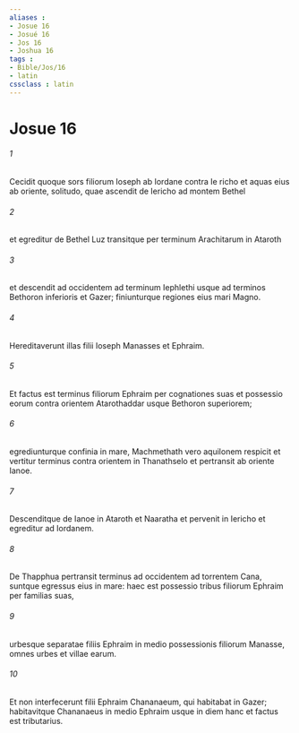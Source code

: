 ```yaml
---
aliases : 
- Josue 16
- Josué 16
- Jos 16
- Joshua 16
tags : 
- Bible/Jos/16
- latin
cssclass : latin
---
```


# Josue 16

###### 1
Cecidit quoque sors filiorum Ioseph ab Iordane contra Ie richo et aquas eius ab oriente, solitudo, quae ascendit de Iericho ad montem Bethel 
###### 2
et egreditur de Bethel Luz transitque per terminum Arachitarum in Ataroth 
###### 3
et descendit ad occidentem ad terminum Iephlethi usque ad terminos Bethoron inferioris et Gazer; finiunturque regiones eius mari Magno. 
###### 4
Hereditaverunt illas filii Ioseph Manasses et Ephraim.
###### 5
Et factus est terminus filiorum Ephraim per cognationes suas et possessio eorum contra orientem Atarothaddar usque Bethoron superiorem; 
###### 6
egrediunturque confinia in mare, Machmethath vero aquilonem respicit et vertitur terminus contra orientem in Thanathselo et pertransit ab oriente Ianoe. 
###### 7
Descenditque de Ianoe in Ataroth et Naaratha et pervenit in Iericho et egreditur ad Iordanem. 
###### 8
De Thapphua pertransit terminus ad occidentem ad torrentem Cana, suntque egressus eius in mare: haec est possessio tribus filiorum Ephraim per familias suas, 
###### 9
urbesque separatae filiis Ephraim in medio possessionis filiorum Manasse, omnes urbes et villae earum.
###### 10
Et non interfecerunt filii Ephraim Chananaeum, qui habitabat in Gazer; habitavitque Chananaeus in medio Ephraim usque in diem hanc et factus est tributarius.
